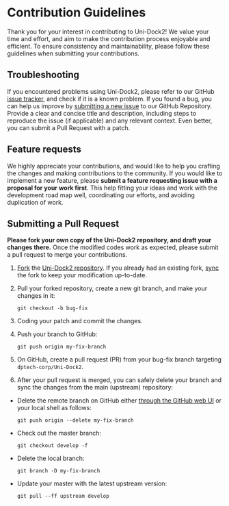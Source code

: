 # Contribution Guidelines

Thank you for your interest in contributing to Uni-Dock2! We value your time and effort, and aim to make the contribution process enjoyable and efficient. To ensure consistency and maintainability, please follow these guidelines when submitting your contributions.

## Troubleshooting

If you encountered problems using Uni-Dock2, please refer to our GitHub [issue tracker](https://github.com/dptech-corp/Uni-Dock2/issues), and check if it is a known problem.
If you found a bug, you can help us improve by [submitting a new issue](https://github.com/dptech-corp/Uni-Dock2/issues/new) to our GitHub Repository. Provide a clear and concise title and description, including steps to reproduce the issue (if applicable) and any relevant context.
Even better, you can submit a Pull Request with a patch.

## Feature requests

We highly appreciate your contributions, and would like to help you crafting the changes and making contributions to the community.
If you would like to implement a new feature, please **submit a feature requesting issue with a proposal for your work first**.
This help fitting your ideas and work with the development road map well, coordinating our efforts, and avoiding duplication of work.

## Submitting a Pull Request

**Please fork your own copy of the Uni-Dock2 repository, and draft your changes there.** Once the modified codes work as expected, please submit a pull request to merge your contributions.

1. [Fork](https://docs.github.com/en/github/getting-started-with-github/fork-a-repo) the [Uni-Dock2 repository](https://github.com/dptech-corp/Uni-Dock2). If you already had an existing fork, [sync](https://docs.github.com/en/pull-requests/collaborating-with-pull-requests/working-with-forks/syncing-a-fork) the fork to keep your modification up-to-date.

2. Pull your forked repository, create a new git branch, and make your changes in it:

     ```shell
     git checkout -b bug-fix
     ```

3. Coding your patch and commit the changes.

4. Push your branch to GitHub:

    ```shell
    git push origin my-fix-branch
    ```

5. On GitHub, create a pull request (PR) from your bug-fix branch targeting `dptech-corp/Uni-Dock2`.

6. After your pull request is merged, you can safely delete your branch and sync the changes from the main (upstream) repository:

- Delete the remote branch on GitHub either [through the GitHub web UI](https://docs.github.com/en/repositories/configuring-branches-and-merges-in-your-repository/managing-branches-in-your-repository/deleting-and-restoring-branches-in-a-pull-request#deleting-a-branch-used-for-a-pull-request) or your local shell as follows:

    ```shell
    git push origin --delete my-fix-branch
    ```

- Check out the master branch:

    ```shell
    git checkout develop -f
    ```

- Delete the local branch:

    ```shell
    git branch -D my-fix-branch
    ```

- Update your master with the latest upstream version:

    ```shell
    git pull --ff upstream develop
    ```
